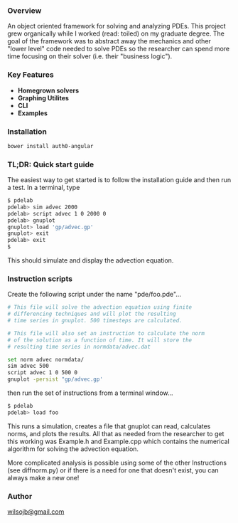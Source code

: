 
### Overview
An object oriented framework for solving and analyzing PDEs. This project grew organically while I worked (read: toiled) on my graduate degree. The goal of the framework was to abstract away the mechanics and other "lower level" code needed to solve PDEs so the researcher can spend more time focusing on their solver (i.e. their "business logic"). 

### Key Features
* **Homegrown solvers**
* **Graphing Utilites**
* **CLI**
* **Examples**

### Installation

````bash
bower install auth0-angular
````

### TL;DR: Quick start guide

The easiest way to get started is to follow the installation guide and then run a test. In a terminal, type

````bash
$ pdelab
pdelab> sim advec 2000
pdelab> script advec 1 0 2000 0
pdelab> gnuplot
gnuplot> load 'gp/advec.gp'
gnuplot> exit
pdelab> exit
$
````

This should simulate and display the advection equation.

### Instruction scripts
Create the following script under the name "pde/foo.pde"...

````bash
# This file will solve the advection equation using finite
# differencing techniques and will plot the resulting
# time series in gnuplot. 500 timesteps are calculated.

# This file will also set an instruction to calculate the norm
# of the solution as a function of time. It will store the
# resulting time series in normdata/advec.dat

set norm advec normdata/ 
sim advec 500 
script advec 1 0 500 0 
gnuplot -persist "gp/advec.gp'
````

then run the set of instructions from a terminal window...

````bash
$ pdelab
pdelab> load foo
````

This runs a simulation, creates a file that gnuplot can read, calculates norms, and plots the results. All that as needed from the researcher to get this working was Example.h and Example.cpp which contains the numerical algorithm for solving the advection equation. 

More complicated analysis is possible using some of the other Instructions (see diffnorm.py) or if there is a need for one
that doesn't exist, you can always make a new one!


### Author

wilsojb@gmail.com





